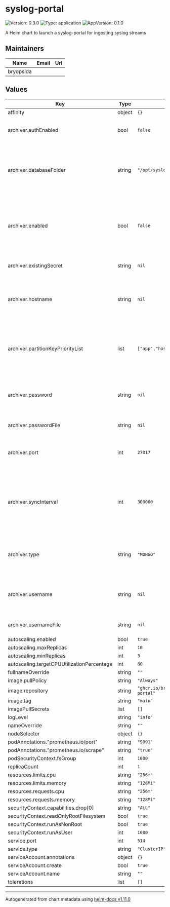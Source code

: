 # syslog-portal

![Version: 0.3.0](https://img.shields.io/badge/Version-0.3.0-informational?style=flat-square) ![Type: application](https://img.shields.io/badge/Type-application-informational?style=flat-square) ![AppVersion: 0.1.0](https://img.shields.io/badge/AppVersion-0.1.0-informational?style=flat-square)

A Helm chart to launch a syslog-portal for ingesting syslog streams

## Maintainers

| Name | Email | Url |
| ---- | ------ | --- |
| bryopsida |  |  |

## Values

| Key | Type | Default | Description |
|-----|------|---------|-------------|
| affinity | object | `{}` |  |
| archiver.authEnabled | bool | `false` | Toggle usage of auth in the archiver |
| archiver.databaseFolder | string | `"/opt/syslog-portal/data"` | The location of the local database store when using the POUCHDB archiver |
| archiver.enabled | bool | `false` | Toggle archiving the data to a remote system, if disabled stdout is the destination |
| archiver.existingSecret | string | `nil` | Name of an existing secret |
| archiver.hostname | string | `nil` | Hostname of the remote destination targetted by the archiver |
| archiver.partitionKeyPriorityList | list | `["app","hostname","severity"]` | List of keys, in order of priority, that will be used for partition keys if applicable |
| archiver.password | string | `nil` | Password for the remote destination of the archiver |
| archiver.passwordFile | string | `nil` | Path to a password file |
| archiver.port | int | `27017` | Destination port targetted by the archiver |
| archiver.syncInterval | int | `300000` | Controls the interval between syncs to the remote dabase when using the POUCHDB archiver |
| archiver.type | string | `"MONGO"` | Set the type of archiver, can be MONGO or POUCHDB |
| archiver.username | string | `nil` | Username for the remote destination of the archiver |
| archiver.usernameFile | string | `nil` | Path to a username file |
| autoscaling.enabled | bool | `true` |  |
| autoscaling.maxReplicas | int | `10` |  |
| autoscaling.minReplicas | int | `3` |  |
| autoscaling.targetCPUUtilizationPercentage | int | `80` |  |
| fullnameOverride | string | `""` |  |
| image.pullPolicy | string | `"Always"` |  |
| image.repository | string | `"ghcr.io/bryopsida/syslog-portal"` |  |
| image.tag | string | `"main"` |  |
| imagePullSecrets | list | `[]` |  |
| logLevel | string | `"info"` |  |
| nameOverride | string | `""` |  |
| nodeSelector | object | `{}` |  |
| podAnnotations."prometheus.io/port" | string | `"9091"` |  |
| podAnnotations."prometheus.io/scrape" | string | `"true"` |  |
| podSecurityContext.fsGroup | int | `1000` |  |
| replicaCount | int | `1` |  |
| resources.limits.cpu | string | `"256m"` |  |
| resources.limits.memory | string | `"128Mi"` |  |
| resources.requests.cpu | string | `"256m"` |  |
| resources.requests.memory | string | `"128Mi"` |  |
| securityContext.capabilities.drop[0] | string | `"ALL"` |  |
| securityContext.readOnlyRootFilesystem | bool | `true` |  |
| securityContext.runAsNonRoot | bool | `true` |  |
| securityContext.runAsUser | int | `1000` |  |
| service.port | int | `514` |  |
| service.type | string | `"ClusterIP"` |  |
| serviceAccount.annotations | object | `{}` |  |
| serviceAccount.create | bool | `true` |  |
| serviceAccount.name | string | `""` |  |
| tolerations | list | `[]` |  |

----------------------------------------------
Autogenerated from chart metadata using [helm-docs v1.11.0](https://github.com/norwoodj/helm-docs/releases/v1.11.0)
